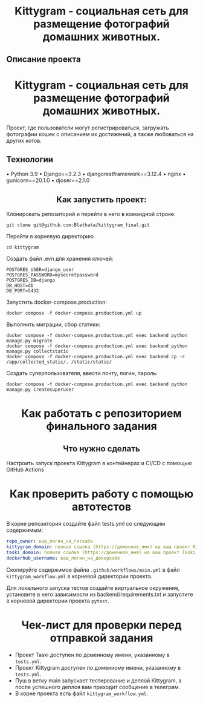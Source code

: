 <h1 align='center'>
  Kittygram - социальная сеть для размещение фотографий домашних животных.
</h1>



## Описание проекта
<h1 align='center'>
  Kittygram - социальная сеть для размещение фотографий домашних животных.
</h1>
Проект, где пользователи могут регистрироваться, загружать фотографии кошек с описанием их достижений, а также любоваться на других котов.

## Технологии
•	Python 3.9
•	Django==3.2.3
•	djangorestframework==3.12.4
•	nginx
•	gunicorn==20.1.0
• djoser==2.1.0


<h2 align='center'>
  Как запустить проект:
</h2>
Клонировать репозиторий и перейти в него в командной строке:

```
git clone git@github.com:Blathata/kittygram_final.git
```

Перейти в корневую директорию
```
cd kittygram
```

Создать файл .evn для хранения ключей:

```
POSTGRES_USER=django_user
POSTGRES_PASSWORD=mysecretpassword
POSTGRES_DB=django
DB_HOST=db
DB_PORT=5432
```

Запустить docker-compose.production:

```
docker compose -f docker-compose.production.yml up
```

Выполнить миграции, сбор статики:

```
docker compose -f docker-compose.production.yml exec backend python manage.py migrate
docker compose -f docker-compose.production.yml exec backend python manage.py collectstatic
docker compose -f docker-compose.production.yml exec backend cp -r /app/collected_static/. /static/static/

```

Создать суперпользователя, ввести почту, логин, пароль:

```
docker compose -f docker-compose.production.yml exec backend python manage.py createsuperuser
```

<h1 align='center'>
  Как работать с репозиторием финального задания
</h1>
<h2 align='center'>
  Что нужно сделать
</h2>

Настроить запуск проекта Kittygram в контейнерах и CI/CD с помощью GitHub Actions

<h1 align='center'>
  Как проверить работу с помощью автотестов
</h1>

В корне репозитория создайте файл tests.yml со следующим содержимым:
```yaml
repo_owner: ваш_логин_на_гитхабе
kittygram_domain: полная ссылка (https://доменное_имя) на ваш проект Kittygram
taski_domain: полная ссылка (https://доменное_имя) на ваш проект Taski
dockerhub_username: ваш_логин_на_докерхабе
```

Скопируйте содержимое файла `.github/workflows/main.yml` в файл `kittygram_workflow.yml` в корневой директории проекта.

Для локального запуска тестов создайте виртуальное окружение, установите в него зависимости из backend/requirements.txt и запустите в корневой директории проекта `pytest`.
<h1 align='center'>
  Чек-лист для проверки перед отправкой задания
</h1>

- Проект Taski доступен по доменному имени, указанному в `tests.yml`.
- Проект Kittygram доступен по доменному имени, указанному в `tests.yml`.
- Пуш в ветку main запускает тестирование и деплой Kittygram, а после успешного деплоя вам приходит сообщение в телеграм.
- В корне проекта есть файл `kittygram_workflow.yml`.

